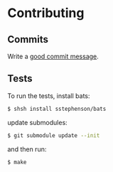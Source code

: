 # Contributing

## Commits

Write a [good commit message][commit].

## Tests

To run the tests, install bats:

~~~ sh
$ shsh install sstephenson/bats
~~~

update submodules:

~~~ sh
$ git submodule update --init
~~~

and then run:

~~~ sh
$ make
~~~

[commit]: http://tbaggery.com/2008/04/19/a-note-about-git-commit-messages.html
